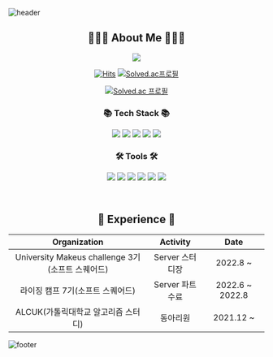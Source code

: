 ![header](https://capsule-render.vercel.app/api?type=slice&color=gradient&customColorList=6&height=130&text=Hello!👋&fontColor=32344c&animation=twinkling&rotate=8&fontAlign=75&fontAlignY=30)

<div align="center">
 <h2>🧑🏻‍💻 About Me 🧑🏻‍💻</h2>
 <p>
  <a href="https://velog.io/@simhani1">
   <img src="https://velog-readme-stats-git-develop-eungyeole.vercel.app/api/badge?name=Tech%20Blog"/>
  </a>
 </p>

[![Hits](https://hits.seeyoufarm.com/api/count/incr/badge.svg?url=https%3A%2F%2Fgithub.com%2Fsimhani1%2Fhit-counter&count_bg=%2379C83D&title_bg=%23555555&icon=&icon_color=%23E7E7E7&title=hits&edge_flat=false)](https://hits.seeyoufarm.com)
[![Solved.ac프로필](http://mazassumnida.wtf/api/mini/generate_badge?boj=simhani1)](https://solved.ac/simhani1)

[![Solved.ac 프로필](http://mazassumnida.wtf/api/v2/generate_badge?boj=simhani1)](https://solved.ac/simhani1)

</div>
<div align="center">
 <h3>📚 Tech Stack 📚</h3>
 <p align="center">
  <img src="https://img.shields.io/badge/Java-007396?style=flat&logo=Java&logoColor=white"/>
  <img src="https://img.shields.io/badge/C++-00599C?style=flat&logo=C%2B%2B&logoColor=white"/>
  <img src="https://img.shields.io/badge/C-A8B9CC?style=flat&logo=C&logoColor=white"/>
  <img src="https://img.shields.io/badge/SpringBoot-6DB33F?style=flat&logo=Spring&logoColor=white"/> 
  <img src="https://img.shields.io/badge/Mysql-4479A1?style=flat&logo=Mysql&logoColor=white"/>
 </p>
</div>
<div align="center">
 <h3>🛠 Tools 🛠</h3>
 <p align="center">
  <img src="https://img.shields.io/badge/aws-333664?style=flat&logo=amazon-aws&logoColor=white"/>
  <img src="https://img.shields.io/badge/Git-F05032?style=flat-square&logo=Git&logoColor=white"/>
  <img src="https://img.shields.io/badge/GitHub-181717?style=flat-square&logo=GitHub&logoColor=white"/>
  <img src="https://img.shields.io/badge/VSCode-007ACC?style=flat-square&logo=Visual Studio Code&logoColor=white"/>
  <img src="https://img.shields.io/badge/DataGrip-000000?style=flat-square&logo=DataGrip&logoColor=white"/>
  <img src="https://img.shields.io/badge/IntelliJ-000000?style=flat-square&logo=IntelliJ IDEA&logoColor=white"/>
 </p>
</div>
</br>
<div align="center">
 <h2 align="center">💫 Experience 💫</h2>
 
  |Organization|Activity|Date|
  |:---:|:---:|:---:|
  |University Makeus challenge 3기(소프트 스퀘어드)|Server 스터디장|2022.8 ~|
  |라이징 캠프 7기(소프트 스퀘어드)|Server 파트 수료|2022.6 ~ 2022.8|
  |ALCUK(가톨릭대학교 알고리즘 스터디)|동아리원|2021.12 ~|
 
</div>

![footer](https://capsule-render.vercel.app/api?type=slice&color=gradient&customColorList=6&height=130&section=footer)
